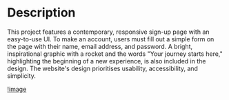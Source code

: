 # Description
This project features a contemporary, responsive sign-up page with an easy-to-use UI. To make an account, users must fill out a simple form on the page with their name, email address, and password. 
A bright, inspirational graphic with a rocket and the words "Your journey starts here," highlighting the beginning of a new experience, is also included in the design. 
The website's design prioritises usability, accessibility, and simplicity.

[!image](https://github.com/UTSAVSONI99/Login_page/blob/master/Screenshot%202024-08-19%20183955.png?raw=true)
